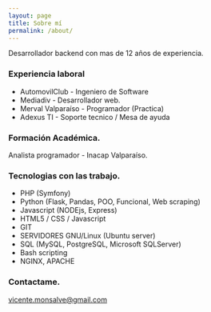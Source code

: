 ```yaml
---
layout: page
title: Sobre mí
permalink: /about/
---
```


Desarrollador backend con mas de 12 años de experiencia.

### Experiencia laboral
* AutomovilClub - Ingeniero de Software
* Mediadiv - Desarrollador web.
* Merval Valparaíso - Programador (Practica)
* Adexus TI - Soporte tecnico / Mesa de ayuda

### Formación Académica.

Analista programador - Inacap Valparaíso.

### Tecnologias con las trabajo.

* PHP (Symfony)
* Python (Flask, Pandas, POO, Funcional, Web scraping)
* Javascript (NODEjs, Express)
* HTML5 / CSS / Javascript
* GIT
* SERVIDORES GNU/Linux (Ubuntu server)
* SQL (MySQL, PostgreSQL, Microsoft SQLServer)
* Bash scripting
* NGINX, APACHE

### Contactame.

[vicente.monsalve@gmail.com](mailto:vicente.monsalve@gmail.com)